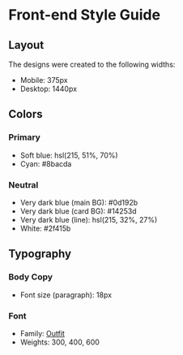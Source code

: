 # Front-end Style Guide

## Layout

The designs were created to the following widths:

- Mobile: 375px
- Desktop: 1440px

## Colors

### Primary

- Soft blue: hsl(215, 51%, 70%)
- Cyan: #8bacda

### Neutral

- Very dark blue (main BG): #0d192b
- Very dark blue (card BG): #14253d
- Very dark blue (line): hsl(215, 32%, 27%)
- White: #2f415b

## Typography

### Body Copy

- Font size (paragraph): 18px

### Font

- Family: [Outfit](https://fonts.google.com/specimen/Outfit)
- Weights: 300, 400, 600
